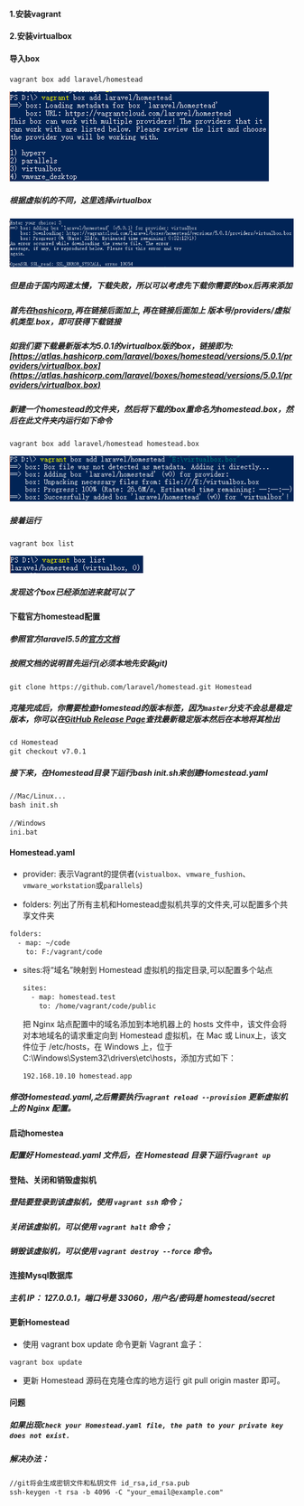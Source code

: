 #### 1.安装vagrant

#### 2.安装virtualbox

#### 导入box

`vagrant box add laravel/homestead`

![](/assets/20180118225040.png)

##### 根据虚拟机的不同，这里选择virtualbox

![](/assets/20180118225750.png)

##### 但是由于国内网速太慢，下载失败，所以可以考虑先下载你需要的box后再来添加

##### 首先在[hashicorp](https://app.vagrantup.com/laravel/boxes/homestead),再在链接后面加上, 再在链接后面加上 **版本号/providers/虚拟机类型.box**，即可获得下载链接

##### 如我们要下载最新版本为5.0.1的virtualbox版的box，链接即为:[https://atlas.hashicorp.com/laravel/boxes/homestead/versions/5.0.1/providers/virtualbox.box](https://atlas.hashicorp.com/laravel/boxes/homestead/versions/5.0.1/providers/virtualbox.box)

##### 新建一个homestead的文件夹，然后将下载的box重命名为homestead.box，然后在此文件夹内运行如下命令

```
vagrant box add laravel/homestead homestead.box
```

![](/assets/20180118225904.png)

##### 接着运行

```
vagrant box list
```

![](/assets/20180118230038.png)

##### 发现这个box已经添加进来就可以了

#### 下载官方homestead配置

##### 参照官方laravel5.5的[官方文档](http://laravelacademy.org/post/7658.html)

##### 按照文档的说明首先运行\(必须本地先安装git\)

```
git clone https://github.com/laravel/homestead.git Homestead
```

##### 克隆完成后，你需要检查Homestead的版本标签，因为`master`分支不会总是稳定版本，你可以在[GitHub Release Page](https://github.com/laravel/homestead/releases)查找最新稳定版本然后在本地将其检出
```
cd Homestead
git checkout v7.0.1
```
##### 接下来，在Homestead目录下运行bash init.sh来创建Homestead.yaml
```
//Mac/Linux...
bash init.sh

//Windows
ini.bat
```

#### Homestead.yaml

* provider: 表示Vagrant的提供者(`vistualbox`、`vmware_fushion`、`vmware_workstation`或`parallels`)

* folders: 列出了所有主机和Homestead虚拟机共享的文件夹,可以配置多个共享文件夹
 ```
 folders:
   - map: ~/code
     to: F:/vagrant/code
  ```
* sites:将“域名”映射到 Homestead 虚拟机的指定目录,可以配置多个站点
  ```
  sites:
    - map: homestead.test
      to: /home/vagrant/code/public
  ````
  把 Nginx 站点配置中的域名添加到本地机器上的 hosts 文件中，该文件会将对本地域名的请求重定向到 Homestead 虚拟机，在 Mac 或 Linux上，该文件位于 /etc/hosts，在 Windows 上，位于 C:\Windows\System32\drivers\etc\hosts，添加方式如下：
  ```
  192.168.10.10 homestead.app
  ```
##### 修改Homestead.yaml,之后需要执行`vagrant reload --provision` 更新虚拟机上的 Nginx 配置。


#### 启动homestea
##### 配置好 Homestead.yaml 文件后，在 Homestead 目录下运行`vagrant up`

#### 登陆、关闭和销毁虚拟机
##### 登陆要登录到该虚拟机，使用 `vagrant ssh` 命令；
##### 关闭该虚拟机，可以使用 `vagrant halt` 命令；
##### 销毁该虚拟机，可以使用 `vagrant destroy --force` 命令。

#### 连接Mysql数据库
##### 主机 IP： 127.0.0.1，端口号是 33060，用户名/密码是 homestead/secret

#### 更新Homestead
* 使用 vagrant box update 命令更新 Vagrant 盒子：
 ```
 vagrant box update
 ```
* 更新 Homestead 源码在克隆仓库的地方运行 git pull origin master 即可。

#### 问题
##### 如果出现`Check your Homestead.yaml file, the path to your private key does not exist.`
##### 解决办法：
```
//git将会生成密钥文件和私钥文件 id_rsa,id_rsa.pub
ssh-keygen -t rsa -b 4096 -C "your_email@example.com"
```

